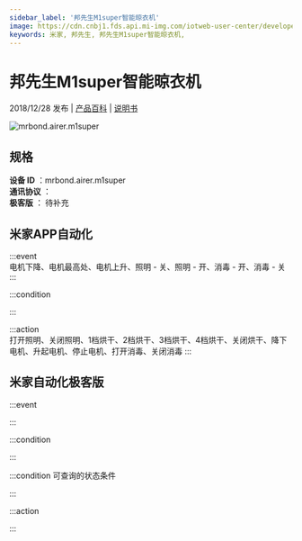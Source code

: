 ```yaml
---
sidebar_label: '邦先生M1super智能晾衣机'
image: https://cdn.cnbj1.fds.api.mi-img.com/iotweb-user-center/developer_1679070103808qDLXawAc.png?GalaxyAccessKeyId=AKVGLQWBOVIRQ3XLEW&Expires=9223372036854775807&Signature=+sVln4hmnIf9V6BKKe7sh45+Lfo=
keywords: 米家, 邦先生, 邦先生M1super智能晾衣机, 
---
```

# 邦先生M1super智能晾衣机

2018/12/28 发布 | [产品百科](https://home.mi.com/webapp/content/baike/product/index.html?model=mrbond.airer.m1super/) | [说明书](https://home.mi.com/views/introduction.html?model=mrbond.airer.m1super&region=cn)

![mrbond.airer.m1super](https://cdn.cnbj1.fds.api.mi-img.com/iotweb-user-center/developer_1679070103808qDLXawAc.png?GalaxyAccessKeyId=AKVGLQWBOVIRQ3XLEW&Expires=9223372036854775807&Signature=+sVln4hmnIf9V6BKKe7sh45+Lfo=)

## 规格  
> 
**设备 ID** ：mrbond.airer.m1super  
**通讯协议** ：  
**极客版**  ： 待补充 


## 米家APP自动化  

:::event  
电机下降、电机最高处、电机上升、照明 - 关、照明 - 开、消毒 - 开、消毒 - 关
:::

:::condition  

:::

:::action   
打开照明、关闭照明、1档烘干、2档烘干、3档烘干、4档烘干、关闭烘干、降下电机、升起电机、停止电机、打开消毒、关闭消毒
:::

## 米家自动化极客版  

:::event  

:::

:::condition  

:::

:::condition 可查询的状态条件  

:::

:::action  

:::

        
